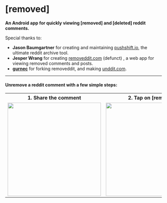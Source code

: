 # [removed]
__An Android app for quickly viewing [removed] and [deleted] reddit comments.__



Special thanks to: 
* __Jason Baumgartner__ for creating and maintaining <a href="https://pushshift.io">pushshift.io</a>, the ultimate reddit archive tool.
* __Jesper Wrang__ for creating <a href="https://removeddit.com">removeddit.com</a> (defunct) , a web app for viewing removed comments and posts.
* <a href="https://github.com/gurnec">__gurnec__</a> for forking removeddit, and making <a href="https://unddit.com">unddit.com</a>.

----

#### Unremove a reddit comment with a few simple steps:

<table style="width:100%">
    <tr>
        <th>1. Share the comment</th>
        <th>2. Tap on [removed]</th> 
        <th>3. Comment unremoved!</th>
    </tr>
    <tr>
        <td><img src="https://user-images.githubusercontent.com/13255511/74518321-3b6b9f00-4ed9-11ea-8cdc-baa133e7a78b.jpg" width="300px"/></td>
        <td><img src="https://user-images.githubusercontent.com/13255511/74520913-1d546d80-4ede-11ea-8fae-a7c6aed78220.jpg" width="300px"/></td> 
        <td><img src="https://user-images.githubusercontent.com/13255511/74520915-1f1e3100-4ede-11ea-8cac-d791f773324f.jpg" width="300px"/></td>
    </tr>
</table>
